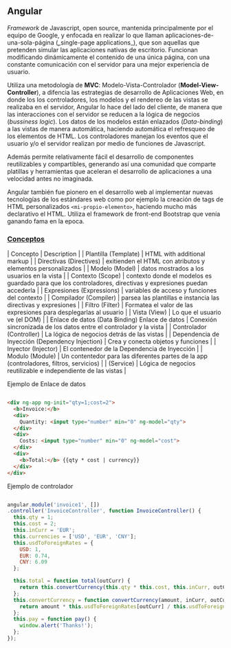 ## Angular

_Framework_ de Javascript, open source, mantenida principalmente por el equipo de Google, y enfocada en realizar lo que llaman aplicaciones-de-una-sola-página (̣_single-page applications_), que son aquellas que pretenden simular las aplicaciones nativas de escritorio. Funcionan modificando dinámicamente el contenido de una única página, con una constante comunicación con el servidor para una mejor experiencia de usuario.

 Utiliza una metodología de **MVC**: Modelo-Vista-Controlador (__Model-View-Controller__), a difencia las estrategias de desarrollo de Aplicaciones Web, en donde los los controladores, los modelos y el rendereo de las vistas se realizaba en el servidor, Angular lo hace del lado del cliente, de manera que las interacciones con el servidor se reducen a la lógica de negocios (_bussiness logic_). Los datos de los modelos están enlazados (_Data-binding_) a las vistas de manera automática, haciendo automática el refresqueo de los elementos de HTML. Los controladores manejan los eventos que el usuario y/o el servidor realizan por medio de funciones de Javascript.

 Además permite relativamente fácil el desarrollo de componentes reutilizables y compartibles, generando así una comunidad que comparte platillas y herramientas que aceleran el desarrollo de aplicaciones a una velocidad antes no imaginada.

 Angular también fue pionero en el desarrollo web al implementar nuevas tecnologías de los estándares web como por ejemplo la creación de tags de HTML personalizados `<mi-propio-elemento>`, haciendo mucho más declarativo el HTML. Utiliza el framework de front-end Bootstrap que venía ganando fama en la epoca.

 ### [Conceptos](https://docs.angularjs.org/guide/concepts)

| Concepto |	Description |
| Plantilla (Template) | HTML with additional markup |
| Directivas (Directives) | exitienden el HTML con atributos y elementos personalizados |
| Modelo (Model) | 	datos mostrados a los usuarios en la vista |
| Contexto (Scope) | 	contexto donde el modelos es guardado para que los controladores, directivas y expresiones puedan accederla |
| Expresiones (Expressions) | variables de acceso y funciones del contexto |
| Compilador (Compiler) | parsea las plantillas e instancia las directivas y expresiones |
| Filtro (Filter) | 	Formatea el valor de las expresiones para desplegarlas al usuario |
| Vista (View) | Lo que el usuario ve (el DOM) |
| Enlace de datos (Data Binding) Enlace de datos | Conexión sincronizada de los datos entre el controlador y la vista |
| Controlador (Controller) | La lógica de negocios detrás de las vistas |
| Dependencia de Inyección (Dependency Injection) | Crea y conecta objetos y funciones |
| Inyector (Injector) | El contenedor de la Dependencia de Inyección |
| Modulo (Module) | Un contentedor para las diferentes partes de la app (controladores, filtros, servicios) |
| (Service) | Lógica de negocios reutilizable e independiente de las vistas |

Ejemplo de Enlace de datos
``` html

<div ng-app ng-init="qty=1;cost=2">
  <b>Invoice:</b>
  <div>
    Quantity: <input type="number" min="0" ng-model="qty">
  </div>
  <div>
    Costs: <input type="number" min="0" ng-model="cost">
  </div>
  <div>
    <b>Total:</b> {{qty * cost | currency}}
  </div>
</div>

```

Ejemplo de controlador
``` js

angular.module('invoice1', [])
.controller('InvoiceController', function InvoiceController() {
  this.qty = 1;
  this.cost = 2;
  this.inCurr = 'EUR';
  this.currencies = ['USD', 'EUR', 'CNY'];
  this.usdToForeignRates = {
    USD: 1,
    EUR: 0.74,
    CNY: 6.09
  };

  this.total = function total(outCurr) {
    return this.convertCurrency(this.qty * this.cost, this.inCurr, outCurr);
  };
  this.convertCurrency = function convertCurrency(amount, inCurr, outCurr) {
    return amount * this.usdToForeignRates[outCurr] / this.usdToForeignRates[inCurr];
  };
  this.pay = function pay() {
    window.alert('Thanks!');
  };
});

```
